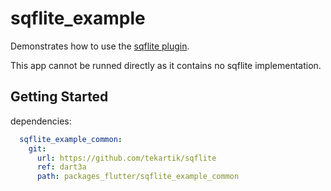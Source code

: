 # sqflite_example

Demonstrates how to use the [sqflite plugin](https://github.com/tekartik/sqflite).

This app cannot be runned directly as it contains no sqflite implementation.

## Getting Started

dependencies:

```yaml
  sqflite_example_common:
    git:
      url: https://github.com/tekartik/sqflite
      ref: dart3a
      path: packages_flutter/sqflite_example_common
```